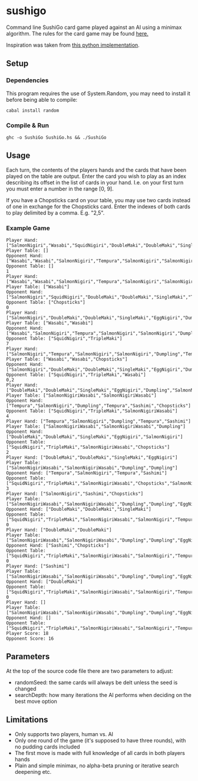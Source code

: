 # sushigo
Command line SushiGo card game played against an AI using a minimax algorithm. The rules for the card game may be found [here.](https://www.gamewright.com/gamewright/pdfs/Rules/SushiGoTM-RULES.pdf)

Inspiration was taken from [this python implementation](https://github.com/qubd/sushigo).

## Setup
### Dependencies
This program requires the use of System.Random, you may need to install it before being able to compile:
```
cabal install random
```
### Compile & Run
```
ghc -o SushiGo SushiGo.hs && ./SushiGo
```

## Usage
Each turn, the contents of the players hands and the cards that have been played on the table are output. Enter the card you wish to play as an index describing its offset in the list of cards in your hand. I.e. on your first turn you must enter a number in the range [0, 9].

If you have a Chopsticks card on your table, you may use two cards instead of one in exchange for the Chopsticks card. Enter the indexes of both cards to play delimited by a comma. E.g. "2,5".

### Example Game
```
Player Hand: ["SalmonNigiri","Wasabi","SquidNigiri","DoubleMaki","DoubleMaki","SingleMaki","TripleMaki","EggNigiri","Dumpling","SalmonNigiri"]
Player Table: []
Opponent Hand: ["Wasabi","Wasabi","SalmonNigiri","Tempura","SalmonNigiri","SalmonNigiri","Chopsticks","Dumpling","Tempura","Sashimi"]
Opponent Table: []
1
Player Hand: ["Wasabi","Wasabi","SalmonNigiri","Tempura","SalmonNigiri","SalmonNigiri","Dumpling","Tempura","Sashimi"]
Player Table: ["Wasabi"]
Opponent Hand: ["SalmonNigiri","SquidNigiri","DoubleMaki","DoubleMaki","SingleMaki","TripleMaki","EggNigiri","Dumpling","SalmonNigiri"]
Opponent Table: ["Chopsticks"]
0
Player Hand: ["SalmonNigiri","DoubleMaki","DoubleMaki","SingleMaki","EggNigiri","Dumpling","SalmonNigiri","Chopsticks"]
Player Table: ["Wasabi","Wasabi"]
Opponent Hand: ["Wasabi","SalmonNigiri","Tempura","SalmonNigiri","SalmonNigiri","Dumpling","Tempura","Sashimi"]
Opponent Table: ["SquidNigiri","TripleMaki"]
7
Player Hand: ["SalmonNigiri","Tempura","SalmonNigiri","SalmonNigiri","Dumpling","Tempura","Sashimi"]
Player Table: ["Wasabi","Wasabi","Chopsticks"]
Opponent Hand: ["SalmonNigiri","DoubleMaki","DoubleMaki","SingleMaki","EggNigiri","Dumpling","SalmonNigiri"]
Opponent Table: ["SquidNigiri","TripleMaki","Wasabi"]
0,2
Player Hand: ["DoubleMaki","DoubleMaki","SingleMaki","EggNigiri","Dumpling","SalmonNigiri"]
Player Table: ["SalmonNigiriWasabi","SalmonNigiriWasabi"]
Opponent Hand: ["Tempura","SalmonNigiri","Dumpling","Tempura","Sashimi","Chopsticks"]
Opponent Table: ["SquidNigiri","TripleMaki","SalmonNigiriWasabi"]
4
Player Hand: ["Tempura","SalmonNigiri","Dumpling","Tempura","Sashimi"]
Player Table: ["SalmonNigiriWasabi","SalmonNigiriWasabi","Dumpling"]
Opponent Hand: ["DoubleMaki","DoubleMaki","SingleMaki","EggNigiri","SalmonNigiri"]
Opponent Table: ["SquidNigiri","TripleMaki","SalmonNigiriWasabi","Chopsticks"]
2
Player Hand: ["DoubleMaki","DoubleMaki","SingleMaki","EggNigiri"]
Player Table: ["SalmonNigiriWasabi","SalmonNigiriWasabi","Dumpling","Dumpling"]
Opponent Hand: ["Tempura","SalmonNigiri","Tempura","Sashimi"]
Opponent Table: ["SquidNigiri","TripleMaki","SalmonNigiriWasabi","Chopsticks","SalmonNigiri"]
3
Player Hand: ["SalmonNigiri","Sashimi","Chopsticks"]
Player Table: ["SalmonNigiriWasabi","SalmonNigiriWasabi","Dumpling","Dumpling","EggNigiri"]
Opponent Hand: ["DoubleMaki","DoubleMaki","SingleMaki"]
Opponent Table: ["SquidNigiri","TripleMaki","SalmonNigiriWasabi","SalmonNigiri","Tempura","Tempura"]
0
Player Hand: ["DoubleMaki","DoubleMaki"]
Player Table: ["SalmonNigiriWasabi","SalmonNigiriWasabi","Dumpling","Dumpling","EggNigiri","SalmonNigiri"]
Opponent Hand: ["Sashimi","Chopsticks"]
Opponent Table: ["SquidNigiri","TripleMaki","SalmonNigiriWasabi","SalmonNigiri","Tempura","Tempura","SingleMaki"]
0
Player Hand: ["Sashimi"]
Player Table: ["SalmonNigiriWasabi","SalmonNigiriWasabi","Dumpling","Dumpling","EggNigiri","SalmonNigiri","DoubleMaki"]
Opponent Hand: ["DoubleMaki"]
Opponent Table: ["SquidNigiri","TripleMaki","SalmonNigiriWasabi","SalmonNigiri","Tempura","Tempura","SingleMaki","Chopsticks"]
0
Player Hand: []
Player Table: ["SalmonNigiriWasabi","SalmonNigiriWasabi","Dumpling","Dumpling","EggNigiri","SalmonNigiri","DoubleMaki","Sashimi"]
Opponent Hand: []
Opponent Table: ["SquidNigiri","TripleMaki","SalmonNigiriWasabi","SalmonNigiri","Tempura","Tempura","SingleMaki","Chopsticks","DoubleMaki"]
Player Score: 18
Opponent Score: 16
```

## Parameters
At the top of the source code file there are two parameters to adjust:
- randomSeed: the same cards will always be delt unless the seed is changed
- searchDepth: how many iterations the AI performs when deciding on the best move option

## Limitations
- Only supports two players, human vs. AI
- Only one round of the game (it's supposed to have three rounds), with no pudding cards included
- The first move is made with full knowledge of all cards in both players hands
- Plain and simple minimax, no alpha-beta pruning or iterative search deepening etc.
